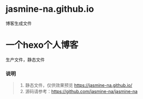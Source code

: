 # jasmine-na.github.io
博客生成文件


# 一个hexo个人博客
生产文件，静态文件

### **说明**
>1.  静态文件，仅供效果预览 https://jasmine-na.github.io/
>2. 源码请参考：https://github.com/jasmine-na/jasmine-na

